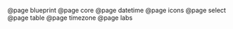 <!--
This file enumerates the exact order of root pages in the left sidebar.
-->

@page blueprint
@page core
@page datetime
@page icons
@page select
@page table
@page timezone
@page labs
